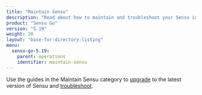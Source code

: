```yaml
---
title: "Maintain Sensu"
description: "Read about how to maintain and troubleshoot your Sensu installation, including upgrading to the latest Sensu version."
product: "Sensu Go"
version: "5.19"
weight: 30
layout: "base-for-directory-listing"
menu:
  sensu-go-5.19:
    parent: operations
    identifier: maintain-sensu
---
```


Use the guides in the Maintain Sensu category to [upgrade][1] to the latest version of Sensu and [troubleshoot][2].


[1]: upgrade/
[2]: troubleshoot/

